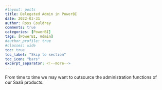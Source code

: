 ```yaml
---
#layout: posts
title: Delegated Admin in PowerBI
date: 2022-03-31
author: Ross Couldrey
comments: true
categories: [PowerBI]
tags: [PowerBI, Admin]
#author_profile: true
#classes: wide
toc: true
toc_label: "Skip to section"
toc_icon: "bars"
excerpt_separator: <!--more-->
---
```


From time to time we may want to outsource the administration functions of our SaaS products.